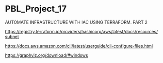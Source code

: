 # PBL_Project_17

AUTOMATE INFRASTRUCTURE WITH IAC USING TERRAFORM. PART 2

https://registry.terraform.io/providers/hashicorp/aws/latest/docs/resources/subnet

https://docs.aws.amazon.com/cli/latest/userguide/cli-configure-files.html

https://graphviz.org/download/#windows